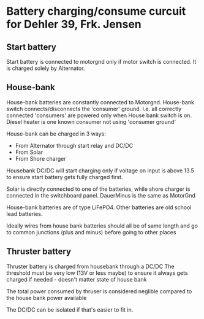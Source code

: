 # Battery charging/consume curcuit for Dehler 39, Frk. Jensen

## Start battery
Start battery is connected to motorgnd only if motor switch is connected.
It is charged solely by Alternator.

## House-bank
House-bank batteries are constantly connected to Motorgnd.
House-bank switch connects/disconnects the 'consumer' ground. I.e. all correctly
connected 'consumers' are powered only when House bank switch is on.
Diesel heater is one known consumer not using 'consumer ground'

House-bank can be charged in 3 ways: 
- From Alternator through start relay and DC/DC
- From Solar
- From Shore charger

Housebank DC/DC will start charging only if voltage on input is above 13.5
to ensure start battery gets fully charged first.

Solar is directly connected to one of the batteries, while shore charger is connected in the switchboard panel. DauerMinus is the same as MotorGnd

House-bank batteries are of type LiFePO4. Other batteries are old school lead 
batteries.

Ideally wires from house bank batteries should all be of same length and go to 
common junctions (plus and minus) before going to other places

## Thruster battery
Thruster battery is charged from housebank through a DC/DC
The threshold must be very low (13V or less maybe) to ensure it always gets
charged if needed - doesn't matter state of house bank

The total power consumed by thruser is considered neglible compared to the
house bank power available

The DC/DC can be isolated if that's easier to fit in.
